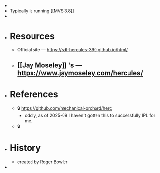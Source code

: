 -
- Typically is running [[MVS 3.8]]
-
- # Resources
	- Official site — https://sdl-hercules-390.github.io/html/
	- [[Jay Moseley]] 's — https://www.jaymoseley.com/hercules/
		-
- # References
	- 🔒 https://github.com/mechanical-orchard/herc
		- oddly, as of 2025-09 I haven't gotten this to successfully IPL for me.
	- 🔒
- # History
	- created by Roger Bowler
-